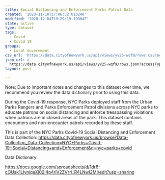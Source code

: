 ```yaml
---
title: Social Distancing and Enforcement Parks Patrol Data
created: '2020-11-10T17:06:32.013248'
modified: '2020-12-04T19:29:19.193047'
state: active
type: dataset
tags:
  - Covid
  - Covid 19
groups:
  - Local Government
csv_url: 'https://data.cityofnewyork.us/api/views/yv25-wqf9/rows.csv?accessType=DOWNLOAD'
json_url: >-
  https://data.cityofnewyork.us/api/views/yv25-wqf9/rows.json?accessType=DOWNLOAD
layout: post

---
```

Note: Due to important notes and changes to this dataset over time, we recommend you review the data dictionary prior to using this data. 

During the Covid-19 response, NYC Parks deployed staff from the Urban Parks Rangers and Parks Enforcement Patrol divisions across NYC parks to educate patrons on social distancing and enforce tresspassing violations when patrons are in closed areas of the park. This dataset contains encounters and non-encounter patrols recorded by these staff.

This is part of the NYC Parks Covid-19 Social Distancing and Enforcement Data Collection: https://data.cityofnewyork.us/browse?Data-Collection_Data-Collection=NYC+Parks+Covid-19+Social+Distancing+and+Enforcement&q=nyc+parks+covid

Data Dictionary:

https://docs.google.com/spreadsheets/d/1dr6-cOUsk1LIynjqeXi02I4p4riV2ZVr4_R4LNwI2MI/edit?usp=sharing

